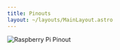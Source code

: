 ```yaml
---
title: Pinouts
layout: ~/layouts/MainLayout.astro
---
```


![Raspberry Pi Pinout](/images/docs/tutiles/raspberry-pi.png)
